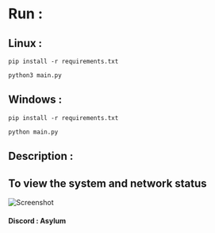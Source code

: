 # Run : 
## Linux :

```
pip install -r requirements.txt
```
```
python3 main.py
```
## Windows :
```
pip install -r requirements.txt
```
```
python main.py
```
## Description :
## To view the system and network status
![Screenshot](https://github.com/user-attachments/assets/7a8f3382-78d0-4870-9009-3dcd07ecd3bf)

#### Discord : Asylum
